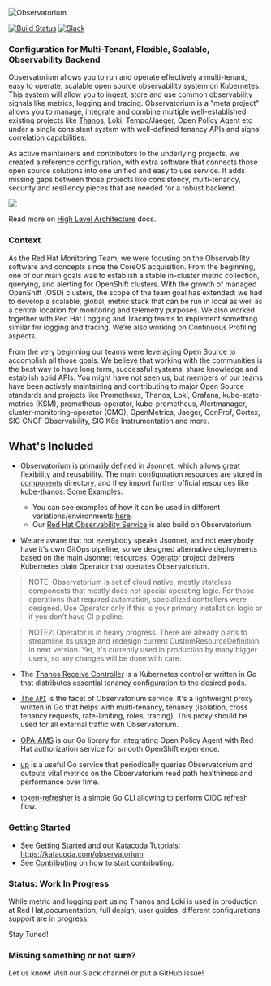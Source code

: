 ![Observatorium](logo/Logo-Observatorium-Full.png)

[![Build Status](https://circleci.com/gh/observatorium/observatorium.svg?style=svg)](https://circleci.com/gh/observatorium/observatorium) [![Slack](https://img.shields.io/badge/join%20slack-%23observatorium-brightgreen.svg)](https://slack.cncf.io/)

### Configuration for Multi-Tenant, Flexible, Scalable, Observability Backend

Observatorium allows you to run and operate effectively a multi-tenant, easy to operate, scalable open source observability system on Kubernetes. This system will allow you to ingest, store and use common observability signals like metrics, logging and tracing. Observatorium is a "meta project" allows you to manage, integrate and combine multiple well-established existing projects like [Thanos](https://thanos.io), Loki, Tempo/Jaeger, Open Policy Agent etc under a single consistent system with well-defined tenancy APIs and signal correlation capabilities.

As active maintainers and contributors to the underlying projects, we created a reference configuration, with extra software that connects those open source solutions into one unified and easy to use service. It adds missing gaps between those projects like consistency, multi-tenancy, security and resiliency pieces that are needed for a robust backend.

![](/docs/design/Observatorium-High-Level.png)

Read more on [High Level Architecture](/docs/design/architecture.md) docs.

### Context

As the Red Hat Monitoring Team, we were focusing on the Observability software and concepts since the CoreOS acquisition. From the beginning, one of our main goals was to establish a stable in-cluster metric collection, querying, and alerting for OpenShift clusters. With the growth of managed OpenShift (OSD) clusters, the scope of the team goal has extended: we had to develop a scalable, global, metric stack that can be run in local as well as a central location for monitoring and telemetry purposes. We also worked together with Red Hat Logging and Tracing teams to implement something similar for logging and tracing. We’re also working on Continuous Profiling aspects.

From the very beginning our teams were leveraging Open Source to accomplish all those goals. We believe that working with the communities is the best way to have long term, successful systems, share knowledge and establish solid APIs. You might have not seen us, but members of our teams have been actively maintaining and contributing to major Open Source standards and projects like Prometheus, Thanos, Loki, Grafana, kube-state-metrics (KSM), prometheus-operator, kube-prometheus, Alertmanager, cluster-monitoring-operator (CMO), OpenMetrics, Jaeger, ConProf, Cortex, SIG CNCF Observability, SIG K8s Instrumentation and more.

## What's Included

* [Observatorium](https://github.com/observatorium/observatorium) is primarily defined in [Jsonnet](https://jsonnet.org/), which allows great flexibility and reusability. The main configuration resources are stored in [components](https://github.com/observatorium/observatorium/tree/main/configuration/components) directory, and they import further official resources like [kube-thanos](https://github.com/thanos-io/kube-thanos). Some Examples:
  * You can see examples of how it can be used in different variations/environments [here](https://github.com/observatorium/observatorium/tree/main/configuration/examples).
  * Our [Red Hat Observability Service](https://github.com/rhobs/configuration) is also build on Observatorium.

* We are aware that not everybody speaks Jsonnet, and not everybody have it's own GitOps pipeline, so we designed alternative deployments based on the main Jsonnet resources. [Operator](https://github.com/observatorium/operator) project delivers Kubernetes plain Operator that operates Observatorium.

> NOTE: Observatorium is set of cloud native, mostly stateless components that mostly does not special operating logic. For those operations that required automation, specialized controllers were designed. Use Operator only if this is your primary installation logic or if you don't have CI pipeline.

> NOTE2: Operator is in heavy progress. There are already plans to streamline its usage and redesign current CustomResourceDefinition in next version. Yet, it's currently used in production by many bigger users, so any changes will be done with care.

* The [Thanos Receive Controller](https://github.com/observatorium/thanos-receive-controller) is a Kubernetes controller written in Go that distributes essential tenancy configuration to the desired pods.

* [The `API`](https://github.com/observatorium/api) is the facet of Observatorium service. It's a lightweight proxy written in Go that helps with multi-tenancy, tenancy (isolation, cross tenancy requests, rate-limiting, roles, tracing). This proxy should be used for all external traffic with Observatorium.

* [OPA-AMS](https://github.com/observatorium/opa-ams) is our Go library for integrating Open Policy Agent with Red Hat authorization service for smooth OpenShift experience.

* [up](https://github.com/observatorium/up) is a useful Go service that periodically queries Observatorium and outputs vital metrics on the Observatorium read path healthiness and performance over time.

* [token-refresher](https://github.com/observatorium/token-refresher) is a simple Go CLI allowing to perform OIDC refresh flow.

### Getting Started

* See [Getting Started](docs/usage/getting-started.md) and our Katacoda Tutorials: https://katacoda.com/observatorium
* See [Contributing](docs/community/README.md) on how to start contributing.

### Status: Work In Progress

While metric and logging part using Thanos and Loki is used in production at Red Hat,documentation, full design, user guides, different configurations support are in progress.

Stay Tuned!

### Missing something or not sure?

Let us know! Visit our Slack channel or put a GitHub issue!
